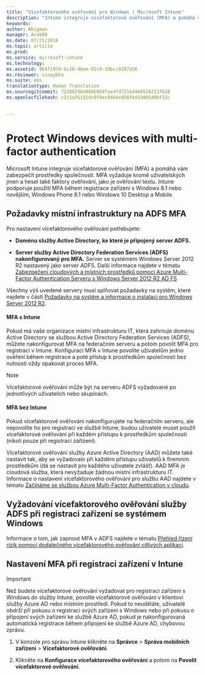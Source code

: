 ```yaml
---
title: "Vícefaktorového ověřování pro Windows | Microsoft Intune"
description: "Intune integruje vícefaktorové ověřování (MFA) a pomáhá vám zabezpečit prostředky společnosti."
keywords: 
author: Nbigman
manager: Arob98
ms.date: 07/21/2016
ms.topic: article
ms.prod: 
ms.service: microsoft-intune
ms.technology: 
ms.assetid: 9b4f197d-bc10-4bee-91c9-19bcc8287d36
ms.reviewer: vinaybha
ms.suite: ems
translationtype: Human Translation
ms.sourcegitcommit: 72288296d966b9b9fae4fd721b4460528213f626
ms.openlocfilehash: c2c1a35152dc0f9ec9464c056fed3300540bf33c


---
```


# Protect Windows devices with multi-factor authentication
Microsoft Intune integruje vícefaktorové ověřování (MFA) a pomáhá vám zabezpečit prostředky společnosti. MFA vyžaduje kromě uživatelských jmen a hesel také faktory ověřování, jako je ověřování textu. Intune podporuje použití MFA během registrace zařízení s Windows 8.1 nebo novějším, Windows Phone 8.1 nebo Windows 10 Desktop a Mobile. 

## Požadavky místní infrastruktury na ADFS MFA
Pro nastavení vícefaktorového ověřování potřebujete:

-   **Doménu služby Active Directory, ke které je připojený server ADFS.**

-   **Server služby Active Directory Federation Services (ADFS) nakonfigurovaný pro MFA.** Server se systémem Windows Server 2012 R2 nastavený jako server ADFS. Další informace najdete v tématu [Zabezpečení cloudových a místních prostředků pomocí Azure Multi-Factor Authentication Serveru s Windows Server 2012 R2 AD FS](https://azure.microsoft.com/en-us/documentation/articles/multi-factor-authentication-get-started-adfs-w2k12/)

Všechny výš uvedené servery musí splňovat požadavky na systém, které najdete v části [Požadavky na systém a informace o instalaci pro Windows Server 2012 R2](http://technet.microsoft.com/library/dn303418.aspx).

#### MFA s Intune
Pokud má vaše organizace místní infrastrukturu IT, která zahrnuje doménu Active Directory se službou Active Directory Federation Services (ADFS), můžete nakonfigurovat MFA na federačním serveru a potom povolit MFA pro registraci v Intune. Konfigurací MFA v Intune povolíte uživatelům jedno ověření během registrace a poté přístup k prostředkům společnosti bez nutnosti vždy opakovat proces MFA.

>[!NOTE]
>Vícefaktorové ověřování může být na serveru ADFS vyžadované po jednotlivých uživatelích nebo skupinách.  

#### MFA bez Intune
Pokud vícefaktorové ověřování nakonfigurujete na federačním serveru, ale nepovolíte ho pro registraci ve službě Intune, budou uživatelé muset použít vícefaktorové ověřování při každém přístupu k prostředkům společnosti (nikoli pouze při registraci zařízení).

Vícefaktorové ověřování služby Azure Active Directory (AAD) můžete také nastavit tak, aby se vyžadovalo při každém přístupu uživatelů k firemním prostředkům (dá se nastavit pro každého uživatele zvlášť). AAD MFA je cloudová služba, která nevyžaduje žádnou místní infrastrukturu IT. Informace o nastavení vícefaktorového ověřování pro službu AAD najdete v tématu [Začínáme se službou Azure Multi-Factor Authentication v cloudu](https://azure.microsoft.com/en-us/documentation/articles/multi-factor-authentication-get-started-cloud/).

## Vyžadování vícefaktorového ověřování služby ADFS při registraci zařízení se systémem Windows
Informace o tom, jak zapnout MFA v ADFS najdete v tématu [Přehled řízení rizik pomocí dodatečného vícefaktorového ověřování citlivých aplikací](http://technet.microsoft.com/library/dn280949.aspx).

## Nastavení MFA při registraci zařízení v Intune
>[!Important]  
>Než budete vícefaktorové ověřování vyžadovat pro registraci zařízení s Windows do služby Intune, povolte vícefaktorové ověřování v klientovi služby Azure AD nebo místním prostředí. Pokud to neuděláte, uživatelé obdrží při pokusu o registraci svých zařízení s Windows nebo při pokusu o připojení svých zařízení ke službě Azure AD, pokud je nakonfigurovaná automatická registrace během připojení ke službě Azure AD, chybovou zprávu.

1.  V konzole pro správu Intune klikněte na **Správce** &gt; **Správa mobilních zařízení** &gt; **Vícefaktorové ověřování**.

2.  Klikněte na **Konfigurace vícefaktorového ověřování** a potom na **Povolit vícefaktorové ověřování**.




<!--HONumber=Jul16_HO3-->


